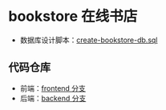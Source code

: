 # bookstore 在线书店

- 数据库设计脚本：[create-bookstore-db.sql](https://github.com/cozease/bookstore/blob/master/create-bookstore-db.sql)

## 代码仓库

- 前端：[frontend 分支](https://github.com/cozease/bookstore/tree/frontend)
- 后端：[backend 分支](https://github.com/cozease/bookstore/tree/backend)
